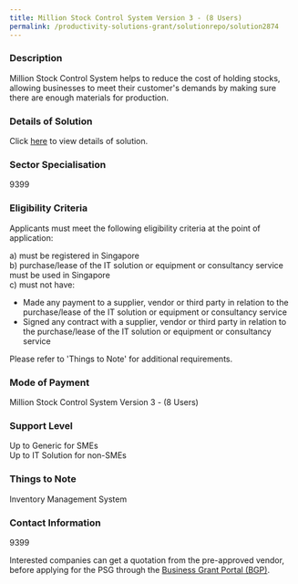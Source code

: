 ```yaml
---
title: Million Stock Control System Version 3 - (8 Users)
permalink: /productivity-solutions-grant/solutionrepo/solution2874
---
```


### Description

Million Stock Control System helps to reduce the cost of holding stocks, allowing businesses to meet their customer's demands by making sure there are enough materials for production.

### Details of Solution

Click <a href='Rockbell International Software Pte Ltd' target='_blank' rel='noopener'>here</a> to view details of solution.

### Sector Specialisation

9399

### Eligibility Criteria

Applicants must meet the following eligibility criteria at the point of application:

a) must be registered in Singapore <br>
b) purchase/lease of the IT solution or equipment or consultancy service must be used in Singapore <br>
c) must not have:
- Made any payment to a supplier, vendor or third party in relation to the purchase/lease of the IT solution or equipment or consultancy service
- Signed any contract with a supplier, vendor or third party in relation to the purchase/lease of the IT solution or equipment or consultancy service

Please refer to 'Things to Note' for additional requirements.

### Mode of Payment
Million Stock Control System Version 3 - (8 Users)

### Support Level
Up to Generic for SMEs <br>
Up to IT Solution for non-SMEs

### Things to Note
Inventory Management System

### Contact Information
9399

Interested companies can get a quotation from the pre-approved vendor, before applying for the PSG through the <a target='_blank' rel='noopener' href='https://www.businessgrants.gov.sg/'>Business Grant Portal (BGP)</a>.
